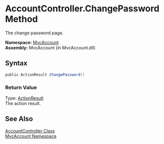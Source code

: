 AccountController.ChangePassword Method
=======================================
The change password page.

**Namespace:** [MvcAccount][1]  
**Assembly:** MvcAccount (in MvcAccount.dll)

Syntax
------

```csharp
public ActionResult ChangePassword()
```

### Return Value
Type: [ActionResult][2]  
The action result.

See Also
--------
[AccountController Class][3]  
[MvcAccount Namespace][1]  

[1]: ../README.md
[2]: http://msdn2.microsoft.com/en-us/library/dd493064
[3]: README.md